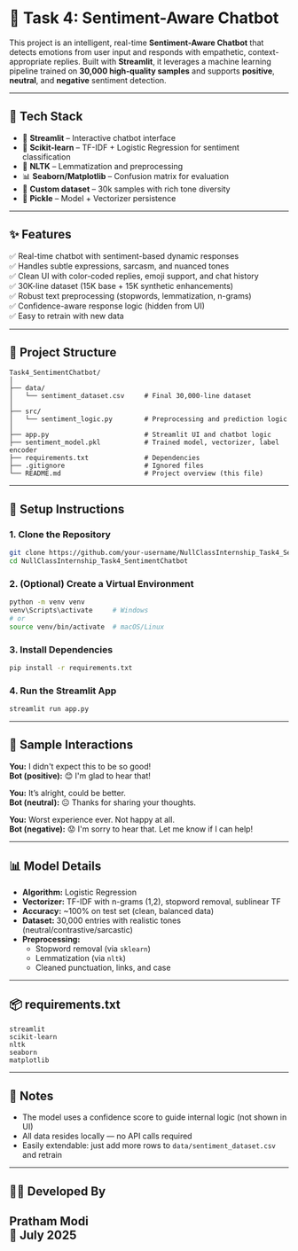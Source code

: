 # 🤖 Task 4: Sentiment-Aware Chatbot

This project is an intelligent, real-time **Sentiment-Aware Chatbot** that detects emotions from user input and responds with empathetic, context-appropriate replies. Built with **Streamlit**, it leverages a machine learning pipeline trained on **30,000 high-quality samples** and supports **positive**, **neutral**, and **negative** sentiment detection.

---

## 🚀 Tech Stack

- 🎨 **Streamlit** – Interactive chatbot interface  
- 🧠 **Scikit-learn** – TF-IDF + Logistic Regression for sentiment classification  
- 🧹 **NLTK** – Lemmatization and preprocessing  
- 📊 **Seaborn/Matplotlib** – Confusion matrix for evaluation  
- 🧠 **Custom dataset** – 30k samples with rich tone diversity  
- 🧾 **Pickle** – Model + Vectorizer persistence  

---

## ✨ Features

✅ Real-time chatbot with sentiment-based dynamic responses  
✅ Handles subtle expressions, sarcasm, and nuanced tones  
✅ Clean UI with color-coded replies, emoji support, and chat history  
✅ 30K-line dataset (15K base + 15K synthetic enhancements)  
✅ Robust text preprocessing (stopwords, lemmatization, n-grams)  
✅ Confidence-aware response logic (hidden from UI)  
✅ Easy to retrain with new data  

---

## 🧱 Project Structure

```
Task4_SentimentChatbot/
│
├── data/
│   └── sentiment_dataset.csv     # Final 30,000-line dataset
│
├── src/
│   └── sentiment_logic.py        # Preprocessing and prediction logic
│
├── app.py                        # Streamlit UI and chatbot logic
├── sentiment_model.pkl           # Trained model, vectorizer, label encoder
├── requirements.txt              # Dependencies
├── .gitignore                    # Ignored files
└── README.md                     # Project overview (this file)
```

---

## 🔧 Setup Instructions

### 1. Clone the Repository

```bash
git clone https://github.com/your-username/NullClassInternship_Task4_SentimentChatbot.git
cd NullClassInternship_Task4_SentimentChatbot
```

### 2. (Optional) Create a Virtual Environment

```bash
python -m venv venv
venv\Scripts\activate     # Windows
# or
source venv/bin/activate  # macOS/Linux
```

### 3. Install Dependencies

```bash
pip install -r requirements.txt
```

### 4. Run the Streamlit App

```bash
streamlit run app.py
```

---

## 💬 Sample Interactions

**You:** I didn't expect this to be so good!  
**Bot (positive):** 😊 I'm glad to hear that!

**You:** It’s alright, could be better.  
**Bot (neutral):** 😐 Thanks for sharing your thoughts.

**You:** Worst experience ever. Not happy at all.  
**Bot (negative):** 😟 I'm sorry to hear that. Let me know if I can help!

---

## 📊 Model Details

- **Algorithm:** Logistic Regression  
- **Vectorizer:** TF-IDF with n-grams (1,2), stopword removal, sublinear TF  
- **Accuracy:** ~100% on test set (clean, balanced data)  
- **Dataset:** 30,000 entries with realistic tones (neutral/contrastive/sarcastic)  
- **Preprocessing:**
  - Stopword removal (via `sklearn`)
  - Lemmatization (via `nltk`)
  - Cleaned punctuation, links, and case

---

## 📦 requirements.txt

```
streamlit
scikit-learn
nltk
seaborn
matplotlib
```

---

## 📌 Notes

- The model uses a confidence score to guide internal logic (not shown in UI)
- All data resides locally — no API calls required
- Easily extendable: just add more rows to `data/sentiment_dataset.csv` and retrain

---

## 👨‍💻 Developed By

**Pratham Modi**  
📅 July 2025 
---